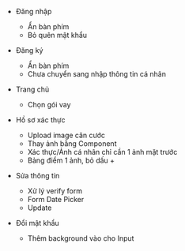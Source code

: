 * Đăng nhập
  * Ẩn bàn phím
  * Bỏ quên mật khẩu


* Đăng ký
  * Ẩn bàn phím
  * Chưa chuyển sang nhập thông tin cá nhân

* Trang chủ
  * Chọn gói vay

* Hồ sơ xác thực
  * Upload image căn cước
  * Thay ảnh bằng Component
  * Xác thực/Ảnh cá nhân chỉ cần 1 ảnh mặt trước
  * Bảng điểm 1 ảnh, bỏ dấu +

* Sửa thông tin
  * Xử lý verify form
  * Form Date Picker
  * Update

* Đổi mật khẩu
  * Thêm background vào cho Input
